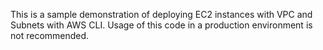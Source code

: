This is a sample demonstration of deploying EC2 instances with VPC and Subnets with AWS CLI. 
Usage of this code in a production environment is not recommended.

